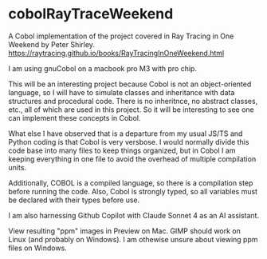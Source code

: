 # cobolRayTraceWeekend

A Cobol implementation of the project covered in Ray Tracing in One Weekend by Peter Shirley.
https://raytracing.github.io/books/RayTracingInOneWeekend.html

I am using gnuCobol on a macbook pro M3 with pro chip.

This will be an interesting project because Cobol is not an object-oriented language, so I will have to simulate classes and inheritance with data structures and procedural code. There is no inheritnce, no abstract classes, etc., all of which are used in this project. So it will be interesting to see one can implement these concepts in Cobol.

What else I have observed that is a departure from my usual JS/TS and Python coding is that Cobol is very versbose. I would normally divide this code base into many files to keep things organized, but in Cobol I am keeping everything in one file to avoid the overhead of multiple compilation units.

Additionally, COBOL is a compiled language, so there is a compilation step before running the code. Also, Cobol is strongly typed, so all variables must be declared with their types before use.

I am also harnessing Github Copilot with Claude Sonnet 4 as an AI assistant.

View resulting "ppm" images in Preview on Mac. GIMP should work on Linux (and probably on Windows). I am othewise unsure about viewing ppm files on Windows.
